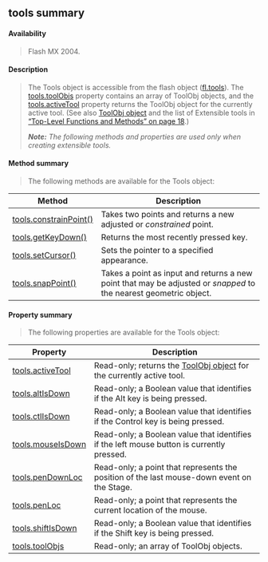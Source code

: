 ## tools summary

#### Availability

> Flash MX 2004.

#### Description

> The Tools object is accessible from the flash object ([fl.tools](#_bookmark550)). The [tools.toolObjs](#_bookmark1120) property contains an array of ToolObj objects, and the [tools.activeTool](#tools.activeTool) property returns the ToolObj object for the currently active tool. (See also [ToolObj object](#_bookmark1089) and the list of Extensible tools in [“Top-Level Functions and Methods” on page 18](#_bookmark13).)
>
> ***Note:** The following methods and properties are used only when creating extensible tools.*

#### Method summary

> The following methods are available for the Tools object:

| **Method**                               | **Description**                                                                                                   |
|------------------------------------------|-------------------------------------------------------------------------------------------------------------------|
| [tools.constrainPoint()](#_bookmark1109) | Takes two points and returns a new adjusted or *constrained* point.                                               |
| [tools.getKeyDown()](#_bookmark1111)     | Returns the most recently pressed key.                                                                            |
| [tools.setCursor()](#_bookmark1116)      | Sets the pointer to a specified appearance.                                                                       |
| [tools.snapPoint()](#_bookmark1119)      | Takes a point as input and returns a new point that may be adjusted or *snapped* to the nearest geometric object. |

#### Property summary

> The following properties are available for the Tools object:

| **Property**                          | **Description**                                                                            |
|---------------------------------------|--------------------------------------------------------------------------------------------|
| [tools.activeTool](#tools.activeTool) | Read-only; returns the [ToolObj object](#_bookmark1089) for the currently active tool.     |
| [tools.altIsDown](#_bookmark1108)     | Read-only; a Boolean value that identifies if the Alt key is being pressed.                |
| [tools.ctlIsDown](#_bookmark1110)     | Read-only; a Boolean value that identifies if the Control key is being pressed.            |
| [tools.mouseIsDown](#_bookmark1113)   | Read-only; a Boolean value that identifies if the left mouse button is currently pressed.  |
| [tools.penDownLoc](#_bookmark1114)    | Read-only; a point that represents the position of the last mouse-down event on the Stage. |
| [tools.penLoc](#_bookmark1115)        | Read-only; a point that represents the current location of the mouse.                      |
| [tools.shiftIsDown](#_bookmark1118)   | Read-only; a Boolean value that identifies if the Shift key is being pressed.              |
| [tools.toolObjs](#_bookmark1120)      | Read-only; an array of ToolObj objects.                                                    |

<span id="tools.activeTool" class="anchor"></span>
